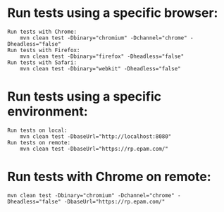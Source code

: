 ﻿# Run tests using a specific browser:

    Run tests with Chrome:
        mvn clean test -Dbinary="chromium" -Dchannel="chrome" -Dheadless="false"
    Run tests with Firefox:
        mvn clean test -Dbinary="firefox" -Dheadless="false"
    Run tests with Safari:
        mvn clean test -Dbinary="webkit" -Dheadless="false"

# Run tests using a specific environment:

    Run tests on local:
        mvn clean test -DbaseUrl="http://localhost:8080"
    Run tests on remote:
        mvn clean test -DbaseUrl="https://rp.epam.com/"

# Run tests with Chrome on remote:

    mvn clean test -Dbinary="chromium" -Dchannel="chrome" -Dheadless="false" -DbaseUrl="https://rp.epam.com/"